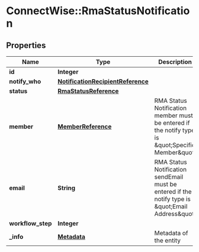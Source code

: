 # ConnectWise::RmaStatusNotification

## Properties
Name | Type | Description | Notes
------------ | ------------- | ------------- | -------------
**id** | **Integer** |  | [optional] 
**notify_who** | [**NotificationRecipientReference**](NotificationRecipientReference.md) |  | 
**status** | [**RmaStatusReference**](RmaStatusReference.md) |  | [optional] 
**member** | [**MemberReference**](MemberReference.md) | RMA Status Notification member must be entered if the notify type is \&quot;Specific Member\&quot; | [optional] 
**email** | **String** | RMA Status Notification sendEmail must be entered if the notify type is \&quot;Email Address\&quot; | [optional] 
**workflow_step** | **Integer** |  | [optional] 
**_info** | [**Metadata**](Metadata.md) | Metadata of the entity | [optional] 


